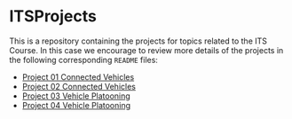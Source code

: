 # ITSProjects

This is a repository containing the projects for topics related to the ITS Course. In this case we encourage to review more details of the projects in the following corresponding `README` files:

* [Project 01 Connected Vehicles](Project01_ConnectV2X/README.md)
* [Project 02 Connected Vehicles](Project02_ConnectV2X/README.md)
* [Project 03 Vehicle Platooning](Project03_VehPlatoon/README.md)
* [Project 04 Vehicle Platooning](Project04_VehPlatoon/README.md)